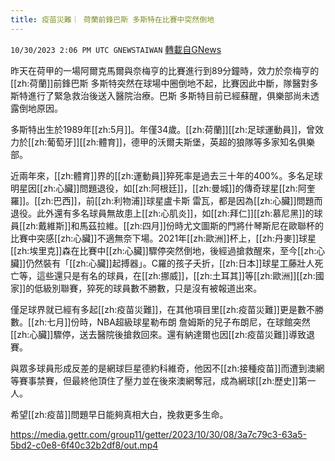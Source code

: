 ```yaml
---
title: 疫苗災難｜ 荷蘭前鋒巴斯 多斯特在比賽中突然倒地
---
```

`10/30/2023 2:06 PM UTC GNEWSTAIWAN` [轉載自GNews](https://gnews.org/articles/1899679)

昨天在荷甲的一場阿爾克馬爾與奈梅亨的比賽進行到89分鐘時，效力於奈梅亨的[[zh:荷蘭]]前鋒巴斯 多斯特突然在球場中圈倒地不起，比賽因此中斷，隊醫對多斯特進行了緊急救治後送入醫院治療。巴斯 多斯特目前已經蘇醒，俱樂部尚未透露倒地原因。

  

多斯特出生於1989年[[zh:5月]]。年僅34歲。[[zh:荷蘭]][[zh:足球運動員]]，曾效力於[[zh:葡萄牙]][[zh:體育]]，德甲的沃爾夫斯堡，英超的狼隊等多家知名俱樂部。

  

近兩年來，[[zh:體育]]界的[[zh:運動員]]猝死率是過去三十年的400%。多名足球明星因[[zh:心臟]]問題退役，如[[zh:阿根廷]]，[[zh:曼城]]的傳奇球星[[zh:阿奎羅]]。[[zh:巴西]]，前[[zh:利物浦]]球星盧卡斯 雷瓦，都是因為[[zh:心臟]]問題而退役。此外還有多名球員無故患上[[zh:心肌炎]]，如[[zh:拜仁]][[zh:慕尼黑]]的球員[[zh:戴維斯]]和馬茲拉維。[[zh:四月]]份時尤文圖斯的門將什琴斯尼在歐聯杯的比賽中突感[[zh:心臟]]不適無奈下場。2021年[[zh:歐洲]]杯上，[[zh:丹麥]]球星[[zh:埃里克]]森在比賽中[[zh:心臟]]驟停突然倒地，後經過搶救醒來，至今[[zh:心臟]]仍然裝有「[[zh:心臟]]起搏器」。C羅的孩子夭折，[[zh:日本]]球星工藤壯人死亡等，這些還只是有名的球員，在[[zh:挪威]]，[[zh:土耳其]]等[[zh:歐洲]][[zh:國家]]的低級別聯賽，猝死的球員數不勝數，只是沒有被報道出來。

  

僅足球界就已經有多起[[zh:疫苗災難]]，在其他項目里[[zh:疫苗災難]]更是數不勝數。[[zh:七月]]份時，NBA超級球星勒布朗 詹姆斯的兒子布朗尼，在球館突然[[zh:心臟]]驟停，送去醫院後搶救回來。還有納達爾也因[[zh:疫苗災難]]導致退賽。

  

與眾多球員形成反差的是網球巨星德約科維奇，他因不[[zh:接種疫苗]]而遭到澳網等賽事禁賽，但最終他頂住了壓力並在後來澳網奪冠，成為網球[[zh:歷史]]第一人。

  

希望[[zh:疫苗]]問題早日能夠真相大白，挽救更多生命。


https://media.gettr.com/group11/getter/2023/10/30/08/3a7c79c3-63a5-5bd2-c0e8-6f40c32b2df8/out.mp4


